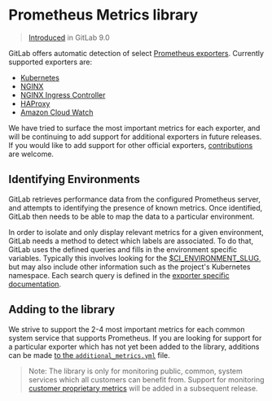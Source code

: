 # Prometheus Metrics library

> [Introduced](https://gitlab.com/gitlab-org/gitlab-ce/merge_requests/8935) in GitLab 9.0

GitLab offers automatic detection of select [Prometheus exporters](https://prometheus.io/docs/instrumenting/exporters/). Currently supported exporters are:
* [Kubernetes](kubernetes.md)
* [NGINX](nginx.md)
* [NGINX Ingress Controller](nginx_ingress.md)
* [HAProxy](haproxy.md)
* [Amazon Cloud Watch](cloudwatch.md)

We have tried to surface the most important metrics for each exporter, and will be continuing to add support for additional exporters in future releases. If you would like to add support for other official exporters, [contributions](#adding-to-the-library) are welcome.

## Identifying Environments

GitLab retrieves performance data from the configured Prometheus server, and attempts to identifying the presence of known metrics. Once identified, GitLab then needs to be able to map the data to a particular environment.

In order to isolate and only display relevant metrics for a given environment, GitLab needs a method to detect which labels are associated. To do that,
GitLab uses the defined queries and fills in the environment specific variables. Typically this involves looking for the [$CI_ENVIRONMENT_SLUG](../../../../ci/variables/README.md#predefined-variables-environment-variables), but may also include other information such as the project's Kubernetes namespace. Each search query is defined in the [exporter specific documentation](#prometheus-metrics-library).

## Adding to the library

We strive to support the 2-4 most important metrics for each common system service that supports Prometheus. If you are looking for support for a particular exporter which has not yet been added to the library, additions can be made [to the `additional_metrics.yml`](https://gitlab.com/gitlab-org/gitlab-ce/blob/master/config/prometheus/additional_metrics.yml) file.

> Note: The library is only for monitoring public, common, system services which all customers can benefit from. Support for monitoring [customer proprietary metrics](https://gitlab.com/gitlab-org/gitlab-ee/issues/2273) will be added in a subsequent release.

